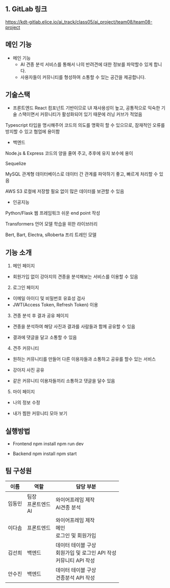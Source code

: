 ## 1. GitLab 링크

https://kdt-gitlab.elice.io/ai_track/class05/ai_project/team08/team08-project

## 메인 기능

- 메인 기능
  - AI 견종 분석 서비스를 통해서 나의 반려견에 대한 정보를 파악할수 있게 합니다.
  - 사용자들이 커뮤니티를 형성하여 소통할 수 있는 공간을 제공합니다.

## 기술스택

- 프론트엔드
  React
  컴포넌트 기반이므로 UI 재사용성이 높고, 공통적으로 익숙한 기술 스택이면서 커뮤니티가 활성화되어 있기 때문에 러닝 커브가 적었음

Typescript
타입을 명시해주어 코드의 의도를 명확히 할 수 있으므로, 잠재적인 오류를 방지할 수 있고 협업에 용이함

- 백엔드

Node.js & Express
코드의 양을 줄여 주고, 추후에 유지 보수에 용이

Sequelize

MySQL
관계형 데이터베이스로 데이터 간 관계를 파악하기 좋고, 빠르게 처리할 수 있음

AWS S3
로컬에 저장할 필요 없이 많은 데이터를 보관할 수 있음

- 인공지능

Python/Flask
웹 프레임워크 쉬운 end point 작성

Transformers
언어 모델 학습을 위한 라이브러리

Bert, Bart, Electra, sRoberta
프리 트레인 모델

## 기능 소개

1. 메인 페이지

- 회원가입 없이 강아지의 견종을 분석해보는 서비스를 이용할 수 있음

2. 로그인 페이지

- 이메일 아이디 및 비밀번호 유효성 검사
- JWT(Access Token, Refresh Token) 이용

3. 견종 분석 후 결과 공유 페이지

- 견종을 분석하여 해당 사진과 결과를 사람들과 함께 공유할 수 있음

- 결과에 댓글을 달고 소통할 수 있음

4. 견주 커뮤니티

- 원하는 커뮤니티를 만들어 다른 이용자들과 소통하고 공유를 할수 있는 서비스

- 강아지 사진 공유

- 같은 커뮤니티 이용자들끼리 소통하고 댓글을 달수 있음

5. 마이 페이지

- 나의 정보 수정

- 내가 찜한 커뮤니티 모아 보기

## 실행방법

- Frontend
  npm install
  npm run dev

- Backend
  npm install
  npm start

## 팀 구성원

| 이름   | 역할                     | 담당 부분                                                                  |
| ------ | ------------------------ | -------------------------------------------------------------------------- |
| 임동민 | 팀장<br>프론트엔드<br>AI | 와이어프레임 제작 <br> AI견종 분석                                         |
| 이다솜 | 프론트엔드               | 와이어프레임 제작 <br> 메인 <br> 로그인 및 회원가입                        |
| 김선희 | 백엔드                   | 데이터 테이블 구상 <br> 회원가입 및 로그인 API 작성 <br> 커뮤니티 API 작성 |
| 안수진 | 백엔드                   | 데이터 테이블 구상 <br> 견종분석 API 작성                                  |
